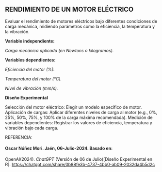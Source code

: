 ## RENDIMIENTO DE UN MOTOR ELÉCTRICO

Evaluar el rendimiento de motores eléctricos bajo diferentes condiciones de carga mecánica, midiendo parámetros como la eficiencia, la temperatura y la vibración.

**Variable independiente:**

_Carga mecánica aplicada (en Newtons o kilogramos)._

**Variables dependientes:**

_Eficiencia del motor (%)._

_Temperatura del motor (°C)._

_Nivel de vibración (mm/s)._

**Diseño Experimental**

Selección del motor eléctrico: Elegir un modelo específico de motor.
Aplicación de cargas: Aplicar diferentes niveles de carga al motor (e.g., 0%, 25%, 50%, 75%, y 100% de la carga máxima recomendada).
Medición de variables dependientes: Registrar los valores de eficiencia, temperatura y vibración bajo cada carga.

REFERENCIA: 
#### Oscar Núñez Mori. Jaén, 06-Julio-2024. Basado en: 
OpenAI(2024). _ChatGPT_ (Versión de 06 de Julio)[Diseño Experimental en R]. <https://chatgpt.com/share/0b88fe3b-4737-4bb0-ab09-2032da4b5d2c>



